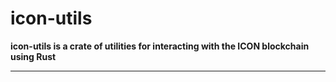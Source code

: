 # icon-utils
**icon-utils is a crate of utilities for interacting with the ICON blockchain using Rust**

---

